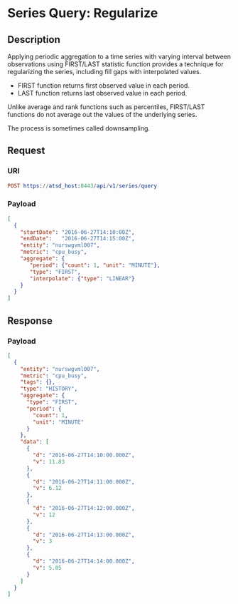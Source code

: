 # Series Query: Regularize

## Description

Applying periodic aggregation to a time series with varying interval between observations using FIRST/LAST statistic function provides a technique for regularizing the series, including fill gaps with interpolated values.

* FIRST function returns first observed value in each period.
* LAST function returns last observed value in each period.

Unlike average and rank functions such as percentiles, FIRST/LAST functions do not average out the values of the underlying series.

The process is sometimes called downsampling.

## Request

### URI

```elm
POST https://atsd_host:8443/api/v1/series/query
```

### Payload

```json
[
  {
    "startDate": "2016-06-27T14:10:00Z",
    "endDate":   "2016-06-27T14:15:00Z",
    "entity": "nurswgvml007",
    "metric": "cpu_busy",
    "aggregate": {
	   "period": {"count": 1, "unit": "MINUTE"},
       "type": "FIRST",
       "interpolate": {"type": "LINEAR"}
    }
  }
]
```

## Response

### Payload

```json
[
  {
    "entity": "nurswgvml007",
    "metric": "cpu_busy",
    "tags": {},
    "type": "HISTORY",
    "aggregate": {
      "type": "FIRST",
      "period": {
        "count": 1,
        "unit": "MINUTE"
      }
    },
    "data": [
      {
        "d": "2016-06-27T14:10:00.000Z",
        "v": 11.83
      },
      {
        "d": "2016-06-27T14:11:00.000Z",
        "v": 6.12
      },
      {
        "d": "2016-06-27T14:12:00.000Z",
        "v": 12
      },
      {
        "d": "2016-06-27T14:13:00.000Z",
        "v": 3
      },
      {
        "d": "2016-06-27T14:14:00.000Z",
        "v": 5.05
      }
    ]
  }
]
```


